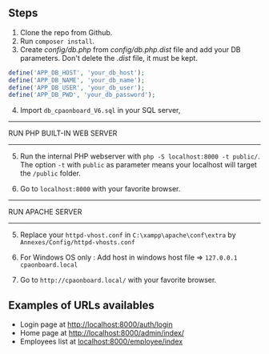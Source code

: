 ## Steps

1. Clone the repo from Github.
2. Run `composer install`.
3. Create *config/db.php* from *config/db.php.dist* file and add your DB parameters. Don't delete the *.dist* file, it must be kept.
```php
define('APP_DB_HOST', 'your_db_host');
define('APP_DB_NAME', 'your_db_name');
define('APP_DB_USER', 'your_db_user');
define('APP_DB_PWD', 'your_db_password');
```
4. Import `db_cpaonboard_V6.sql` in your SQL server,

__________________
RUN PHP BUILT-IN WEB SERVER
__________________

5. Run the internal PHP webserver with `php -S localhost:8000 -t public/`. The option `-t` with `public` as parameter means your localhost will target the `/public` folder.

6. Go to `localhost:8000` with your favorite browser.

__________________
RUN APACHE SERVER
__________________
5. Replace your `httpd-vhost.conf` in `C:\xampp\apache\conf\extra` by `Annexes/Config/httpd-vhosts.conf`

6. For Windows OS only :
   Add host in windows host file => `127.0.0.1 cpaonboard.local`
   
7. Go to `http://cpaonboard.local/` with your favorite browser.




## Examples of URLs availables

* Login page at [http://localhost:8000/auth/login](http://localhost:8000/auth/login)
* Home page at [http://localhost:8000/admin/index/](http://localhost:8000/admin/index/)
* Employees list at [localhost:8000/employee/index](localhost:8000/employee/index)
